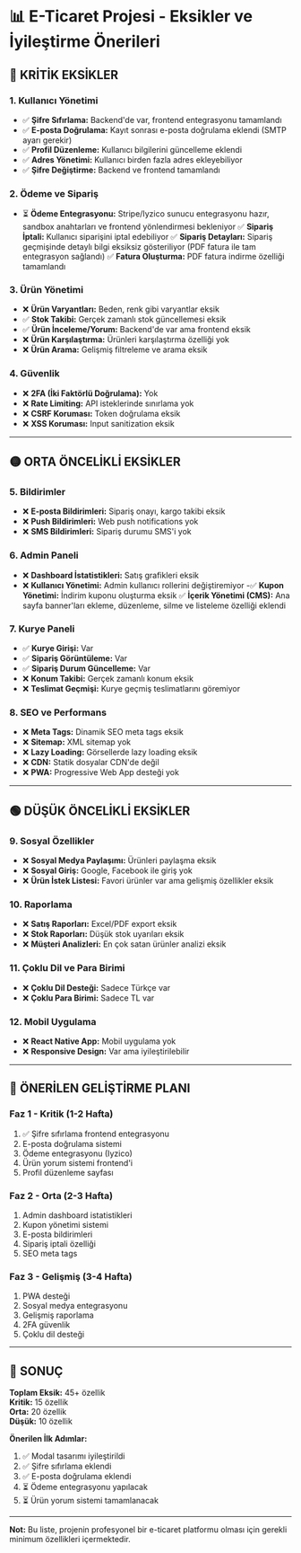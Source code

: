# 📊 E-Ticaret Projesi - Eksikler ve İyileştirme Önerileri

## 🔴 KRİTİK EKSİKLER

### 1. **Kullanıcı Yönetimi**

- ✅ **Şifre Sıfırlama:** Backend'de var, frontend entegrasyonu tamamlandı
- ✅ **E-posta Doğrulama:** Kayıt sonrası e-posta doğrulama eklendi (SMTP ayarı gerekir)
- ✅ **Profil Düzenleme:** Kullanıcı bilgilerini güncelleme eklendi
- ✅ **Adres Yönetimi:** Kullanıcı birden fazla adres ekleyebiliyor
- ✅ **Şifre Değiştirme:** Backend ve frontend tamamlandı

### 2. **Ödeme ve Sipariş**

- ⏳ **Ödeme Entegrasyonu:** Stripe/Iyzico sunucu entegrasyonu hazır, sandbox anahtarları ve frontend yönlendirmesi bekleniyor
  ✅ **Sipariş İptali:** Kullanıcı siparişini iptal edebiliyor
  ✅ **Sipariş Detayları:** Sipariş geçmişinde detaylı bilgi eksiksiz gösteriliyor (PDF fatura ile tam entegrasyon sağlandı)
  ✅ **Fatura Oluşturma:** PDF fatura indirme özelliği tamamlandı

### 3. **Ürün Yönetimi**

- ❌ **Ürün Varyantları:** Beden, renk gibi varyantlar eksik
- ✅ **Stok Takibi:** Gerçek zamanlı stok güncellemesi eksik
- ✅ **Ürün İnceleme/Yorum:** Backend'de var ama frontend eksik
- ❌ **Ürün Karşılaştırma:** Ürünleri karşılaştırma özelliği yok
- ❌ **Ürün Arama:** Gelişmiş filtreleme ve arama eksik

### 4. **Güvenlik**

- ❌ **2FA (İki Faktörlü Doğrulama):** Yok
- ❌ **Rate Limiting:** API isteklerinde sınırlama yok
- ❌ **CSRF Koruması:** Token doğrulama eksik
- ❌ **XSS Koruması:** Input sanitization eksik

---

## 🟡 ORTA ÖNCELİKLİ EKSİKLER

### 5. **Bildirimler**

- ❌ **E-posta Bildirimleri:** Sipariş onayı, kargo takibi eksik
- ❌ **Push Bildirimleri:** Web push notifications yok
- ❌ **SMS Bildirimleri:** Sipariş durumu SMS'i yok

### 6. **Admin Paneli**

- ❌ **Dashboard İstatistikleri:** Satış grafikleri eksik
- ❌ **Kullanıcı Yönetimi:** Admin kullanıcı rollerini değiştiremiyor
  -✅ **Kupon Yönetimi:** İndirim kuponu oluşturma eksik
  ✅ **İçerik Yönetimi (CMS):** Ana sayfa banner'ları ekleme, düzenleme, silme ve listeleme özelliği eklendi

### 7. **Kurye Paneli**

- ✅ **Kurye Girişi:** Var
- ✅ **Sipariş Görüntüleme:** Var
- ✅ **Sipariş Durum Güncelleme:** Var
- ❌ **Konum Takibi:** Gerçek zamanlı konum eksik
- ❌ **Teslimat Geçmişi:** Kurye geçmiş teslimatlarını göremiyor

### 8. **SEO ve Performans**

- ❌ **Meta Tags:** Dinamik SEO meta tags eksik
- ❌ **Sitemap:** XML sitemap yok
- ❌ **Lazy Loading:** Görsellerde lazy loading eksik
- ❌ **CDN:** Statik dosyalar CDN'de değil
- ❌ **PWA:** Progressive Web App desteği yok

---

## 🟢 DÜŞÜK ÖNCELİKLİ EKSİKLER

### 9. **Sosyal Özellikler**

- ❌ **Sosyal Medya Paylaşımı:** Ürünleri paylaşma eksik
- ❌ **Sosyal Giriş:** Google, Facebook ile giriş yok
- ❌ **Ürün İstek Listesi:** Favori ürünler var ama gelişmiş özellikler eksik

### 10. **Raporlama**

- ❌ **Satış Raporları:** Excel/PDF export eksik
- ❌ **Stok Raporları:** Düşük stok uyarıları eksik
- ❌ **Müşteri Analizleri:** En çok satan ürünler analizi eksik

### 11. **Çoklu Dil ve Para Birimi**

- ❌ **Çoklu Dil Desteği:** Sadece Türkçe var
- ❌ **Çoklu Para Birimi:** Sadece TL var

### 12. **Mobil Uygulama**

- ❌ **React Native App:** Mobil uygulama yok
- ❌ **Responsive Design:** Var ama iyileştirilebilir

---

## 🎯 ÖNERİLEN GELİŞTİRME PLANI

### Faz 1 - Kritik (1-2 Hafta)

1. ✅ Şifre sıfırlama frontend entegrasyonu
2. E-posta doğrulama sistemi
3. Ödeme entegrasyonu (Iyzico)
4. Ürün yorum sistemi frontend'i
5. Profil düzenleme sayfası

### Faz 2 - Orta (2-3 Hafta)

1. Admin dashboard istatistikleri
2. Kupon yönetimi sistemi
3. E-posta bildirimleri
4. Sipariş iptali özelliği
5. SEO meta tags

### Faz 3 - Gelişmiş (3-4 Hafta)

1. PWA desteği
2. Sosyal medya entegrasyonu
3. Gelişmiş raporlama
4. 2FA güvenlik
5. Çoklu dil desteği

---

## 📝 SONUÇ

**Toplam Eksik:** 45+ özellik  
**Kritik:** 15 özellik  
**Orta:** 20 özellik  
**Düşük:** 10 özellik

**Önerilen İlk Adımlar:**

1. ✅ Modal tasarımı iyileştirildi
2. ✅ Şifre sıfırlama eklendi
3. ✅ E-posta doğrulama eklendi
4. ⏳ Ödeme entegrasyonu yapılacak
5. ⏳ Ürün yorum sistemi tamamlanacak

---

**Not:** Bu liste, projenin profesyonel bir e-ticaret platformu olması için gerekli minimum özellikleri içermektedir.
